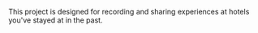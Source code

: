 This project is designed for recording and sharing experiences at hotels you've stayed at in the past.
